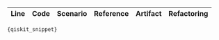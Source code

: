 | Line | Code | Scenario | Reference | Artifact | Refactoring |
| :--: | :--- | :------- | :-------: | :------- | :---------- |


```python
{qiskit_snippet}
```